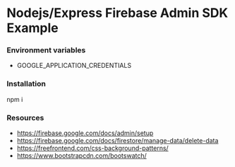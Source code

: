 # Nodejs/Express Firebase Admin SDK Example

### Environment variables

* GOOGLE_APPLICATION_CREDENTIALS

### Installation

npm i

### Resources
- https://firebase.google.com/docs/admin/setup
- https://firebase.google.com/docs/firestore/manage-data/delete-data
- https://freefrontend.com/css-background-patterns/
- https://www.bootstrapcdn.com/bootswatch/